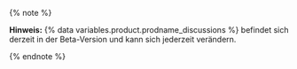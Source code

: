 {% note %}

**Hinweis:** {% data variables.product.prodname_discussions %} befindet sich derzeit in der Beta-Version und kann sich jederzeit verändern.

{% endnote %}
